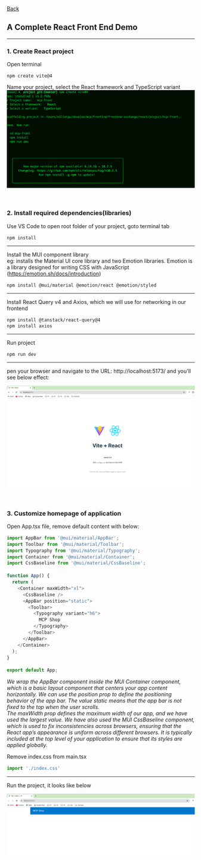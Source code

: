 [Back](README.md)

## A Complete React Front End Demo

<hr>


### 1. Create React project

Open terminal
```shell
npm create vite@4
```

Name your project, select the React framework and TypeScript variant
![create react skeleton](https://github.com/Elliot518/mcp-oss-tech/blob/main/frontend/react/create_react.png?raw=true)

&nbsp;

### 2. Install required dependencies(libraries)

Use VS Code to open root folder of your project, goto terminal tab
```shell
npm install
```
<hr>

Install the MUI component library <br>
eg: installs the Material UI core library and two Emotion libraries. Emotion is a library designed for writing CSS with JavaScript (https://emotion.sh/docs/introduction) <br>
```shell
npm install @mui/material @emotion/react @emotion/styled
```
<hr>

Install React Query v4 and Axios, which we will use for networking in our frontend
```shell
npm install @tanstack/react-query@4
npm install axios
```

<hr>

Run project
```shell
npm run dev
```

<hr>

pen your browser and navigate to the URL:  http://localhost:5173/
and you'll see below effect:

![vite + react](https://github.com/Elliot518/mcp-oss-tech/blob/main/frontend/vite/vite_react3.png?raw=true)

&nbsp;


### 3. Customize homepage of application

Open App.tsx file, remove default content with below:
```javascript
import AppBar from '@mui/material/AppBar';
import Toolbar from '@mui/material/Toolbar';
import Typography from '@mui/material/Typography';
import Container from '@mui/material/Container';
import CssBaseline from '@mui/material/CssBaseline';

function App() {
  return (
    <Container maxWidth="xl">
      <CssBaseline />
      <AppBar position="static">
        <Toolbar>
          <Typography variant="h6">
            MCP Shop
          </Typography>
        </Toolbar>
      </AppBar>
    </Container>
  );
}

export default App;
```

_We wrap the AppBar component inside the MUI Container component, which is a basic layout component that centers your app content horizontally. We can use the position prop to define the positioning behavior of the app bar. The value static means that the app bar is not fixed to the top when the user scrolls.<br>
The maxWidth prop defines the maximum width of our app, and we have used the largest value. We have also used the MUI CssBaseline component, which is used to fix inconsistencies across browsers, ensuring that the React app’s appearance is uniform across different browsers. It is typically included at the top level of your application to ensure that its styles are applied globally._

Remove index.css from main.tsx 
```javascript
import './index.css'
```

<hr>

Run the project, it looks like below

![react app](https://github.com/Elliot518/mcp-oss-tech/blob/main/frontend/react/first_app.png?raw=true)
